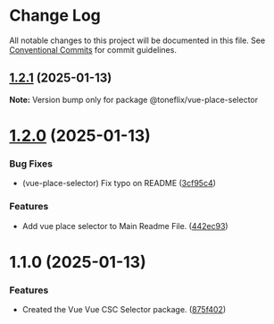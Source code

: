 # Change Log

All notable changes to this project will be documented in this file.
See [Conventional Commits](https://conventionalcommits.org) for commit guidelines.

## [1.2.1](https://github.com/toneflix/vue-component-pack/compare/@toneflix/vue-place-selector@1.2.0...@toneflix/vue-place-selector@1.2.1) (2025-01-13)

**Note:** Version bump only for package @toneflix/vue-place-selector

# [1.2.0](https://github.com/toneflix/vue-component-pack/compare/@toneflix/vue-place-selector@1.1.0...@toneflix/vue-place-selector@1.2.0) (2025-01-13)

### Bug Fixes

- (vue-place-selector) Fix typo on README ([3cf95c4](https://github.com/toneflix/vue-component-pack/commit/3cf95c4d86483fcc4721e9f711952153aa9180bb))

### Features

- Add vue place selector to Main Readme File. ([442ec93](https://github.com/toneflix/vue-component-pack/commit/442ec9347de4b79dec65790ac304d7cd7e786c21))

# 1.1.0 (2025-01-13)

### Features

- Created the Vue Vue CSC Selector package. ([875f402](https://github.com/toneflix/vue-component-pack/commit/875f40261caae09327f04dad98567cc3a7ab3e1f))
